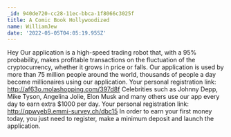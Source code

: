 ```yaml
---
_id: 940de720-cc28-11ec-bbca-1f8066c3025f
title: A Comic Book Hollywoodized
name: WilliamJew
date: '2022-05-05T04:05:19.955Z'
---
```

Hey 
Our application is a high-speed trading robot that, with a 95% probability, makes profitable transactions on the fluctuation of the cryptocurrency, whether it grows in price or falls. 
Our application is used by more than 75 million people around the world, thousands of people a day become millionaires using our application. 
Your personal registration link: http://af63o.molashopping.com/397d8f 
Celebrities such as Johnny Depp, Mike Tyson, Angelina Jolie, Elon Musk and many others use our app every day to earn extra $1000 per day. 
Your personal registration link: http://qpwyeb9.emmi-survey.ch/dbc15 
In order to earn your first money today, you just need to register, make a minimum deposit and launch the application.
